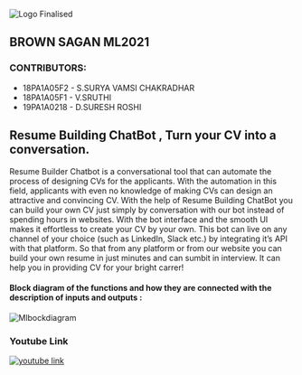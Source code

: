 ![Logo Finalised](https://user-images.githubusercontent.com/61200479/96333038-391f9d00-1085-11eb-9ed3-f53bc9849a4f.png)
## BROWN SAGAN ML2021

### CONTRIBUTORS:
- 18PA1A05F2 - S.SURYA VAMSI CHAKRADHAR 
- 18PA1A05F1 - V.SRUTHI
- 19PA1A0218 - D.SURESH ROSHI



## Resume Building ChatBot , Turn your CV into a conversation.

Resume Builder Chatbot is a conversational tool that can automate the process of designing CVs for the applicants.
With the automation in this field, applicants with even no knowledge of making CVs can design an attractive and convincing CV.
With the help of Resume Building ChatBot you can build your own CV just simply by conversation with our bot instead of 
spending hours in websites. With the bot interface and the smooth UI makes it effortless to create your CV by your own.
This bot can live on any channel of your choice (such as LinkedIn, Slack etc.) by integrating it’s API with that platform.
So that from any platform or from our website you can build your own resume in just minutes and can sumbit in interview.
It can help you in providing CV for your bright carrer!


#### Block diagram of the functions and how they are connected with the description of inputs and outputs :


![Mlbockdiagram](https://user-images.githubusercontent.com/61200479/96399526-2a072f00-11ec-11eb-9578-e0f071187727.JPG)

### Youtube Link
[![youtube link](https://img.youtube.com/vi/uo7uH4Q_5yk/0.jpg)](https://www.youtube.com/watch?v=uo7uH4Q_5yk)



